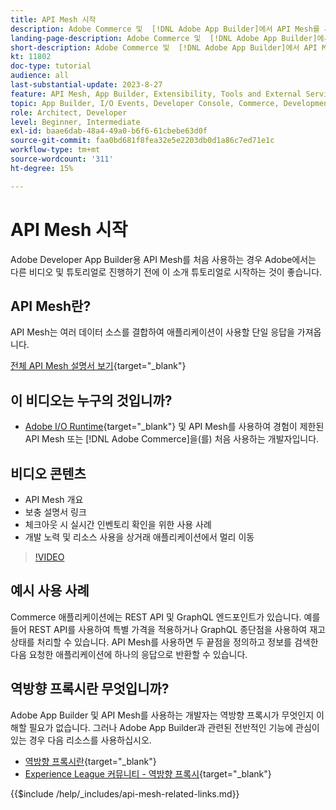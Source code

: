 ```yaml
---
title: API Mesh 시작
description: Adobe Commerce 및  [!DNL Adobe App Builder]에서 API Mesh를 사용하는 방법을 알아봅니다. Adobe App Builder 설치, 프로젝트 작업, GraphQL 리버스 프록시 만들기 등에 대해 알아봅니다.
landing-page-description: Adobe Commerce 및  [!DNL Adobe App Builder]에서 API Mesh를 사용하는 방법을 알아봅니다. Adobe IO 설치, 프로젝트 작업, GraphQL 리버스 프록시 만들기 등에 대해 알아봅니다.
short-description: Adobe Commerce 및  [!DNL Adobe App Builder]에서 API Mesh를 사용하는 방법을 알아봅니다. Adobe IO 설치, 프로젝트 작업, GraphQL 리버스 프록시 만들기 등에 대해 알아봅니다.
kt: 11802
doc-type: tutorial
audience: all
last-substantial-update: 2023-8-27
feature: API Mesh, App Builder, Extensibility, Tools and External Services, Backend Development
topic: App Builder, I/O Events, Developer Console, Commerce, Development, Integrations
role: Architect, Developer
level: Beginner, Intermediate
exl-id: baae6dab-48a4-49a0-b6f6-61cbebe63d0f
source-git-commit: faa0bd681f8fea32e5e2203db0d1a86c7ed71e1c
workflow-type: tm+mt
source-wordcount: '311'
ht-degree: 15%

---
```


# API Mesh 시작

Adobe Developer App Builder용 API Mesh를 처음 사용하는 경우 Adobe에서는 다른 비디오 및 튜토리얼로 진행하기 전에 이 소개 튜토리얼로 시작하는 것이 좋습니다.

## API Mesh란?

API Mesh는 여러 데이터 소스를 결합하여 애플리케이션이 사용할 단일 응답을 가져옵니다.

[전체 API Mesh 설명서 보기](https://developer.adobe.com/graphql-mesh-gateway/gateway/overview/){target="_blank"}

## 이 비디오는 누구의 것입니까?

* [Adobe I/O Runtime](https://developer.adobe.com/runtime/docs/guides/overview/){target="_blank"} 및 API Mesh를 사용하여 경험이 제한된 API Mesh 또는 [!DNL Adobe Commerce]을(를) 처음 사용하는 개발자입니다.

## 비디오 콘텐츠

* API Mesh 개요
* 보충 설명서 링크
* 체크아웃 시 실시간 인벤토리 확인을 위한 사용 사례
* 개발 노력 및 리소스 사용을 상거래 애플리케이션에서 멀리 이동

>[!VIDEO](https://video.tv.adobe.com/v/3417534?quality=12&learn=on)

## 예시 사용 사례

Commerce 애플리케이션에는 REST API 및 GraphQL 엔드포인트가 있습니다. 예를 들어 REST API를 사용하여 특별 가격을 적용하거나 GraphQL 종단점을 사용하여 재고 상태를 처리할 수 있습니다. API Mesh를 사용하면 두 끝점을 정의하고 정보를 검색한 다음 요청한 애플리케이션에 하나의 응답으로 반환할 수 있습니다.

## 역방향 프록시란 무엇입니까?

Adobe App Builder 및 API Mesh를 사용하는 개발자는 역방향 프록시가 무엇인지 이해할 필요가 없습니다. 그러나 Adobe App Builder과 관련된 전반적인 기능에 관심이 있는 경우 다음 리소스를 사용하십시오.

* [역방향 프록시란](https://www.imperva.com/learn/performance/reverse-proxy/){target="_blank"}
* [Experience League 커뮤니티 - 역방향 프록시](https://experienceleaguecommunities.adobe.com/t5/adobe-experience-manager/proxy-and-reverse-proxy-for-website/m-p/565772?profile.language=ko){target="_blank"}

{{$include /help/_includes/api-mesh-related-links.md}}
